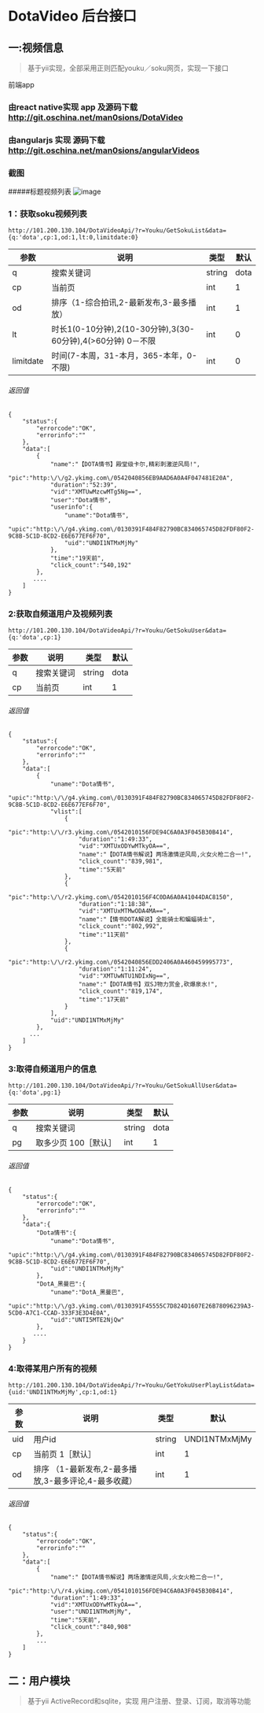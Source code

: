 # DotaVideo 后台接口

##  一:视频信息
> 基于yii实现，全部采用正则匹配youku／soku网页，实现一下接口

前端app 
###  由react native实现 app 及源码下载  http://git.oschina.net/man0sions/DotaVideo
###  由angularjs 实现 源码下载  http://git.oschina.net/man0sions/angularVideos
### 截图

#####标题视频列表
![image](http://wx.wefi.com.cn/images/d1.jpg)

###  1：获取soku视频列表



```
http://101.200.130.104/DotaVideoApi/?r=Youku/GetSokuList&data={q:'dota',cp:1,od:1,lt:0,limitdate:0}
```


参数 | 说明|类型|默认
---|---|---|---
q | 搜索关键词|string|dota
cp | 当前页|int|1
od | 排序（1-综合拍讯,2-最新发布,3-最多播放）|int|1
lt | 时长1(0-10分钟),2(10-30分钟),3(30-60分钟),4(>60分钟) 0－不限|int|0
limitdate | 时间(7-本周，31-本月，365-本年，0-不限)|int|0

###### 返回值


```
{
    "status":{
        "errorcode":"OK",
        "errorinfo":""
    },
    "data":[
        {
            "name":"【DOTA情书】殿堂级卡尔,精彩刺激逆风局!",
            "pic":"http:\/\/g2.ykimg.com\/0542040856EB9AAD6A0A4F047481E20A",
            "duration":"52:39",
            "vid":"XMTUwMzcwMTg5Ng==",
            "user":"Dota情书",
            "userinfo":{
                "uname":"Dota情书",
                "upic":"http:\/\/g4.ykimg.com\/0130391F484F82790BC834065745D82FDF80F2-9C8B-5C1D-8CD2-E6E677EF6F70",
                "uid":"UNDI1NTMxMjMy"
            },
            "time":"19天前",
            "click_count":"540,192"
        },
       ....
    ]
}
```



### 2:获取自频道用户及视频列表

```
http://101.200.130.104/DotaVideoApi/?r=Youku/GetSokuUser&data={q:'dota',cp:1}
```
参数 | 说明|类型|默认
---|---|---|---
q | 搜索关键词|string|dota
cp | 当前页|int|1

###### 返回值


```
{
    "status":{
        "errorcode":"OK",
        "errorinfo":""
    },
    "data":[
        {
            "uname":"Dota情书",
            "upic":"http:\/\/g4.ykimg.com\/0130391F484F82790BC834065745D82FDF80F2-9C8B-5C1D-8CD2-E6E677EF6F70",
            "vlist":[
                {
                    "pic":"http:\/\/r3.ykimg.com\/0542010156FDE94C6A0A3F045B30B414",
                    "duration":"1:49:33",
                    "vid":"XMTUxODYwMTkyOA==",
                    "name":"【DOTA情书解说】两场激情逆风局,火女火枪二合一!",
                    "click_count":"839,981",
                    "time":"5天前"
                },
                {
                    "pic":"http:\/\/r2.ykimg.com\/0542010156F4C0DA6A0A41044DAC8150",
                    "duration":"1:18:38",
                    "vid":"XMTUxMTMwODA4MA==",
                    "name":"【情书DOTA解说】全能骑士和蝙蝠骑士",
                    "click_count":"802,992",
                    "time":"11天前"
                },
                {
                    "pic":"http:\/\/r2.ykimg.com\/0542040856EDD2406A0A460459995773",
                    "duration":"1:11:24",
                    "vid":"XMTUwNTU1NDIxNg==",
                    "name":"【DOTA情书】双SJ物力赏金,砍爆泉水!",
                    "click_count":"819,174",
                    "time":"17天前"
                }
            ],
            "uid":"UNDI1NTMxMjMy"
        },
      ...
    ]
}
```


### 3:取得自频道用户的信息


```
http://101.200.130.104/DotaVideoApi/?r=Youku/GetSokuAllUser&data={q:'dota',pg:1}
```

参数 | 说明|类型|默认
---|---|---|---
q | 搜索关键词|string|dota
pg | 取多少页 100［默认］|int|1

###### 返回值


```
{
    "status":{
        "errorcode":"OK",
        "errorinfo":""
    },
    "data":{
        "Dota情书":{
            "uname":"Dota情书",
            "upic":"http:\/\/g4.ykimg.com\/0130391F484F82790BC834065745D82FDF80F2-9C8B-5C1D-8CD2-E6E677EF6F70",
            "uid":"UNDI1NTMxMjMy"
        },
        "DotA_黑曼巴":{
            "uname":"DotA_黑曼巴",
            "upic":"http:\/\/g3.ykimg.com\/0130391F45555C7D824D1607E26B78096239A3-5CD0-A7C1-CCAD-333F3E3D4E0A",
            "uid":"UNTI5MTE2NjQw"
        },
       ....
    }
}
```


### 4:取得某用户所有的视频


```
http://101.200.130.104/DotaVideoApi/?r=Youku/GetYokuUserPlayList&data={uid:'UNDI1NTMxMjMy',cp:1,od:1}
```

参数 | 说明|类型|默认
---|---|---|---
uid | 用户id |string|UNDI1NTMxMjMy
cp | 当前页 1［默认］|int|1
od | 排序 （1-最新发布,2-最多播放,3-最多评论,4-最多收藏）|int|1

###### 返回值

```
{
    "status":{
        "errorcode":"OK",
        "errorinfo":""
    },
    "data":[
        {
            "name":"【DOTA情书解说】两场激情逆风局,火女火枪二合一!",
            "pic":"http:\/\/r4.ykimg.com\/0541010156FDE94C6A0A3F045B30B414",
            "duration":"1:49:33",
            "vid":"XMTUxODYwMTkyOA==",
            "user":"UNDI1NTMxMjMy",
            "time":"5天前",
            "click_count":"840,908"
        },
        ...
    ]
}
```

## 二：用户模块
> 基于yii ActiveRecord和sqlite，实现 用户注册、登录、订阅，取消等功能

